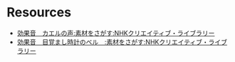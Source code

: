 # Resources

- [効果音　カエルの声:素材をさがす:NHKクリエイティブ・ライブラリー](https://www1.nhk.or.jp/creative/material/4a/D0002011516_00000.html)
- [効果音　目覚まし時計のベル　:素材をさがす:NHKクリエイティブ・ライブラリー](https://www1.nhk.or.jp/creative/material/4d/D0002011522_00000.html)
